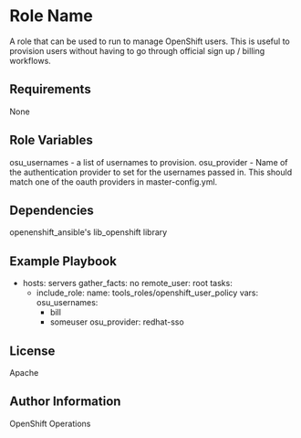 Role Name
=========

A role that can be used to run to manage OpenShift users. This is useful to provision users without having to go through official sign up / billing workflows.

Requirements
------------

None

Role Variables
--------------

osu_usernames - a list of usernames to provision.
osu_provider - Name of the authentication provider to set for the usernames passed in. This should match one of the oauth providers in master-config.yml.

Dependencies
------------

openenshift_ansible's lib_openshift library

Example Playbook
----------------

- hosts: servers
  gather_facts: no
  remote_user: root
  tasks:
  - include_role:
      name: tools_roles/openshift_user_policy
    vars:
      osu_usernames:
      - bill
      - someuser
      osu_provider: redhat-sso


License
-------

Apache

Author Information
------------------

OpenShift Operations
